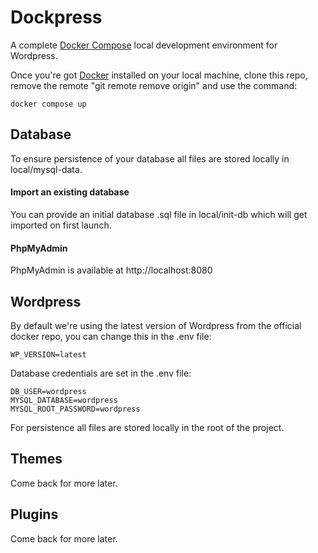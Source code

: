 # Dockpress

A complete [Docker Compose](https://docs.docker.com/compose/) local development environment for Wordpress.

Once you're got [Docker](https://www.docker.com/get-started) installed on your local machine, clone this repo, remove the remote "git remote remove origin" and use the command:

```
docker compose up
```

## Database

To ensure persistence of your database all files are stored locally in local/mysql-data.

#### Import an existing database

You can provide an initial database .sql file in local/init-db which will get imported on first launch.

#### PhpMyAdmin

PhpMyAdmin is available at http://localhost:8080

## Wordpress

By default we're using the latest version of Wordpress from the official docker repo, you can change this in the .env file:

```
WP_VERSION=latest
```

Database credentials are set in the .env file:

```
DB_USER=wordpress
MYSQL_DATABASE=wordpress
MYSQL_ROOT_PASSWORD=wordpress
```

For persistence all files are stored locally in the root of the project. 

## Themes

Come back for more later.

## Plugins

Come back for more later.


